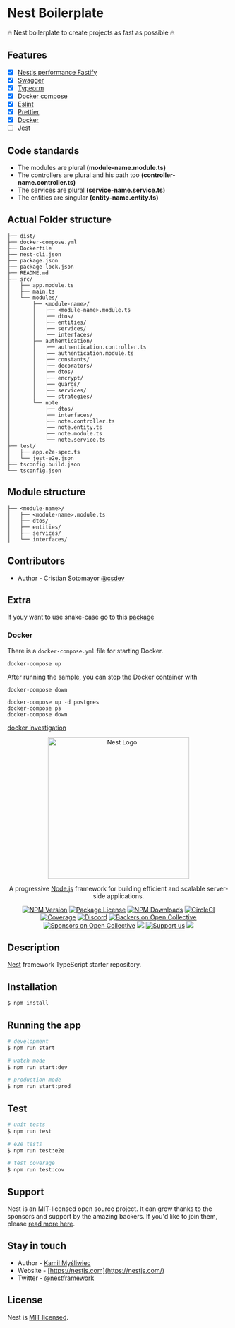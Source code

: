 # Nest Boilerplate

🔥 Nest boilerplate to create projects as fast as possible 🔥


## Features

- [x] [Nestjs performance Fastify](https://docs.nestjs.com/techniques/performance)
- [x] [Swagger](https://swagger.io/)
- [x] [Typeorm](https://typeorm.io/)
- [x] [Docker compose](https://docs.docker.com/engine/reference/commandline/compose/)
- [x] [Eslint](https://eslint.org/)
- [x] [Prettier](https://prettier.io/)
- [x] [Docker](https://www.docker.com/)
- [ ] [Jest](https://jestjs.io/)

## Code standards

- The modules are plural **(module-name.module.ts)**
- The controllers are plural and his path too **(controller-name.controller.ts)**
- The services are plural **(service-name.service.ts)**
- The entities are singular **(entity-name.entity.ts)**

## Actual Folder structure

```
├── dist/
├── docker-compose.yml
├── Dockerfile
├── nest-cli.json
├── package.json
├── package-lock.json
├── README.md
├── src/
│   ├── app.module.ts
│   ├── main.ts
│   └── modules/
│       ├── <module-name>/
│       │   ├── <module-name>.module.ts
│       │   ├── dtos/
│       │   ├── entities/
│       │   ├── services/
│       │   └── interfaces/
│       ├── authentication/
│       │   ├── authentication.controller.ts
│       │   ├── authentication.module.ts
│       │   ├── constants/
│       │   ├── decorators/
│       │   ├── dtos/
│       │   ├── encrypt/
│       │   ├── guards/
│       │   ├── services/
│       │   └── strategies/
│       └── note
│           ├── dtos/
│           ├── interfaces/
│           ├── note.controller.ts
│           ├── note.entity.ts
│           ├── note.module.ts
│           └── note.service.ts
├── test/
│   ├── app.e2e-spec.ts
│   └── jest-e2e.json
├── tsconfig.build.json
└── tsconfig.json
```

## Module structure

```
├── <module-name>/
│   ├── <module-name>.module.ts
│   ├── dtos/
│   ├── entities/
│   ├── services/
│   └── interfaces/
```

## Contributors

- Author - Cristian Sotomayor [@csdev](https://github.com/csdev19)

## Extra

If youy want to use snake-case go to this [package](https://www.npmjs.com/package/typeorm-naming-strategies)


### Docker

There is a `docker-compose.yml` file for starting Docker.

`docker-compose up`

After running the sample, you can stop the Docker container with

`docker-compose down`

```
docker-compose up -d postgres
docker-compose ps
docker-compose down
```

[docker investigation ](https://blog.logrocket.com/docker-volumes-vs-bind-mounts/)


<p align="center">
  <a href="http://nestjs.com/" target="blank"><img src="https://nestjs.com/img/logo_text.svg" width="320" alt="Nest Logo" /></a>
</p>

[circleci-image]: https://img.shields.io/circleci/build/github/nestjs/nest/master?token=abc123def456
[circleci-url]: https://circleci.com/gh/nestjs/nest

  <p align="center">A progressive <a href="http://nodejs.org" target="_blank">Node.js</a> framework for building efficient and scalable server-side applications.</p>
    <p align="center">
<a href="https://www.npmjs.com/~nestjscore" target="_blank"><img src="https://img.shields.io/npm/v/@nestjs/core.svg" alt="NPM Version" /></a>
<a href="https://www.npmjs.com/~nestjscore" target="_blank"><img src="https://img.shields.io/npm/l/@nestjs/core.svg" alt="Package License" /></a>
<a href="https://www.npmjs.com/~nestjscore" target="_blank"><img src="https://img.shields.io/npm/dm/@nestjs/common.svg" alt="NPM Downloads" /></a>
<a href="https://circleci.com/gh/nestjs/nest" target="_blank"><img src="https://img.shields.io/circleci/build/github/nestjs/nest/master" alt="CircleCI" /></a>
<a href="https://coveralls.io/github/nestjs/nest?branch=master" target="_blank"><img src="https://coveralls.io/repos/github/nestjs/nest/badge.svg?branch=master#9" alt="Coverage" /></a>
<a href="https://discord.gg/G7Qnnhy" target="_blank"><img src="https://img.shields.io/badge/discord-online-brightgreen.svg" alt="Discord"/></a>
<a href="https://opencollective.com/nest#backer" target="_blank"><img src="https://opencollective.com/nest/backers/badge.svg" alt="Backers on Open Collective" /></a>
<a href="https://opencollective.com/nest#sponsor" target="_blank"><img src="https://opencollective.com/nest/sponsors/badge.svg" alt="Sponsors on Open Collective" /></a>
  <a href="https://paypal.me/kamilmysliwiec" target="_blank"><img src="https://img.shields.io/badge/Donate-PayPal-ff3f59.svg"/></a>
    <a href="https://opencollective.com/nest#sponsor"  target="_blank"><img src="https://img.shields.io/badge/Support%20us-Open%20Collective-41B883.svg" alt="Support us"></a>
  <a href="https://twitter.com/nestframework" target="_blank"><img src="https://img.shields.io/twitter/follow/nestframework.svg?style=social&label=Follow"></a>
</p>
  <!--[![Backers on Open Collective](https://opencollective.com/nest/backers/badge.svg)](https://opencollective.com/nest#backer)
  [![Sponsors on Open Collective](https://opencollective.com/nest/sponsors/badge.svg)](https://opencollective.com/nest#sponsor)-->

## Description

[Nest](https://github.com/nestjs/nest) framework TypeScript starter repository.

## Installation

```bash
$ npm install
```

## Running the app

```bash
# development
$ npm run start

# watch mode
$ npm run start:dev

# production mode
$ npm run start:prod
```

## Test

```bash
# unit tests
$ npm run test

# e2e tests
$ npm run test:e2e

# test coverage
$ npm run test:cov
```

## Support

Nest is an MIT-licensed open source project. It can grow thanks to the sponsors and support by the amazing backers. If you'd like to join them, please [read more here](https://docs.nestjs.com/support).

## Stay in touch

- Author - [Kamil Myśliwiec](https://kamilmysliwiec.com)
- Website - [https://nestjs.com](https://nestjs.com/)
- Twitter - [@nestframework](https://twitter.com/nestframework)

## License

Nest is [MIT licensed](LICENSE).

